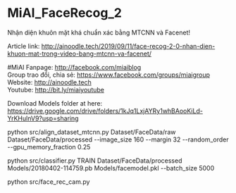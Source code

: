 # MiAI_FaceRecog_2
Nhận diện khuôn mặt khá chuẩn xác bằng MTCNN và Facenet!

Article link: http://ainoodle.tech/2019/09/11/face-recog-2-0-nhan-dien-khuon-mat-trong-video-bang-mtcnn-va-facenet/

#MìAI 
Fanpage: http://facebook.com/miaiblog<br>
Group trao đổi, chia sẻ: https://www.facebook.com/groups/miaigroup<br>
Website: http://ainoodle.tech<br>
Youtube: http://bit.ly/miaiyoutube<br>

Download Models folder at here: https://drive.google.com/drive/folders/1kJq1LxjAYRy1whBAooKiLd-YrKHulnV9?usp=sharing

python src/align_dataset_mtcnn.py  Dataset/FaceData/raw Dataset/FaceData/processed --image_size 160 --margin 32  --random_order --gpu_memory_fraction 0.25

python src/classifier.py TRAIN Dataset/FaceData/processed Models/20180402-114759.pb Models/facemodel.pkl --batch_size 5000

python src/face_rec_cam.py
